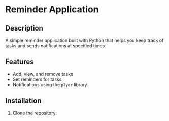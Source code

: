 # Reminder Application

## Description
A simple reminder application built with Python that helps you keep track of tasks and sends notifications at specified times.

## Features
- Add, view, and remove tasks
- Set reminders for tasks
- Notifications using the `plyer` library

## Installation
1. Clone the repository:
